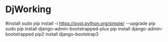 # DjWorking

#install
sudo pip install -i https://pypi.python.org/simple/ --upgrade pip
sudo pip install django-admin-bootstrapped-plus
pip install django-admin-bootstrapped
pip2 install django-bootstrap3
